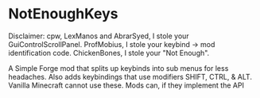# NotEnoughKeys

Disclaimer:
cpw, LexManos and AbrarSyed, I stole your GuiControlScrollPanel.
ProfMobius, I stole your keybind -> mod identification code.
ChickenBones, I stole your "Not Enough".

A Simple Forge mod that splits up keybinds into sub menus for less headaches. 
Also adds keybindings that use modifiers SHIFT, CTRL, & ALT. Vanilla Minecraft cannot use these. Mods can, if they implement the API
